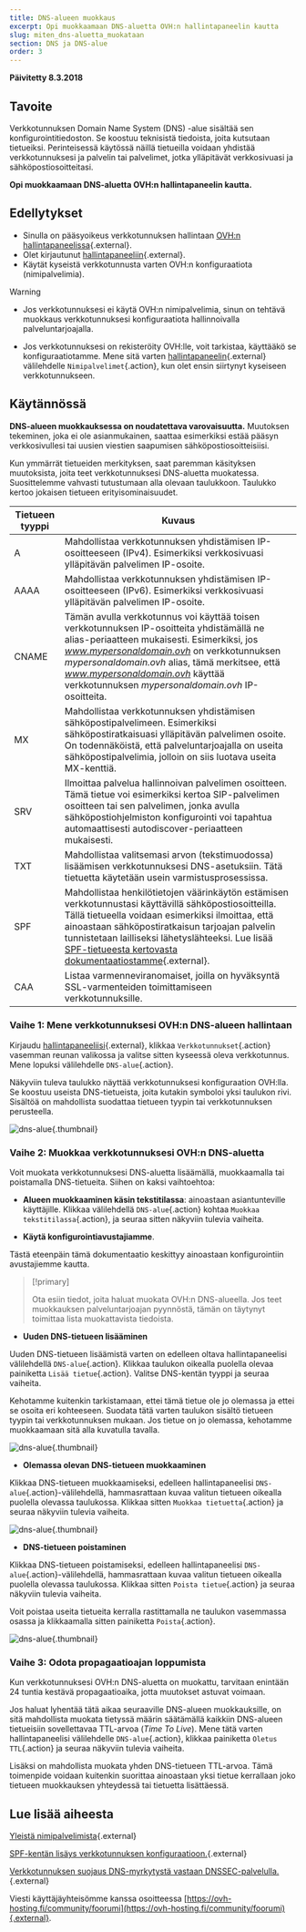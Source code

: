 ```yaml
---
title: DNS-alueen muokkaus
excerpt: Opi muokkaamaan DNS-aluetta OVH:n hallintapaneelin kautta
slug: miten_dns-aluetta_muokataan
section: DNS ja DNS-alue
order: 3
---
```


**Päivitetty 8.3.2018**

## Tavoite

Verkkotunnuksen Domain Name System (DNS) -alue sisältää sen konfigurointitiedoston. Se koostuu teknisistä tiedoista, joita kutsutaan tietueiksi. Perinteisessä käytössä näillä tietueilla voidaan yhdistää verkkotunnuksesi ja palvelin tai palvelimet, jotka ylläpitävät verkkosivuasi ja sähköpostiosoitteitasi.

**Opi muokkaamaan DNS-aluetta OVH:n hallintapaneelin kautta.**

## Edellytykset

- Sinulla on pääsyoikeus verkkotunnuksen hallintaan [OVH:n hallintapaneelissa](https://www.ovh.com/auth/?action=gotomanager){.external}.
- Olet kirjautunut [hallintapaneeliin](https://www.ovh.com/auth/?action=gotomanager){.external}.
- Käytät kyseistä verkkotunnusta varten OVH:n konfiguraatiota (nimipalvelimia).

> [!warning]
>
> - Jos verkkotunnuksesi ei käytä OVH:n nimipalvelimia, sinun on tehtävä muokkaus verkkotunnuksesi konfiguraatiota hallinnoivalla palveluntarjoajalla.
> 
> - Jos verkkotunnuksesi on rekisteröity OVH:lle, voit tarkistaa, käyttääkö se konfiguraatiotamme. Mene sitä varten [hallintapaneelin](https://www.ovh.com/auth/?action=gotomanager){.external} välilehdelle `Nimipalvelimet`{.action}, kun olet ensin siirtynyt kyseiseen verkkotunnukseen.
>

## Käytännössä

**DNS-alueen muokkauksessa on noudatettava varovaisuutta.** Muutoksen tekeminen, joka ei ole asianmukainen, saattaa esimerkiksi estää pääsyn verkkosivullesi tai uusien viestien saapumisen sähköpostiosoitteisiisi.

Kun ymmärrät tietueiden merkityksen, saat paremman käsityksen muutoksista, joita teet verkkotunnuksesi DNS-aluetta muokatessa. Suosittelemme vahvasti tutustumaan alla olevaan taulukkoon. Taulukko kertoo jokaisen tietueen erityisominaisuudet.

|Tietueen tyyppi|Kuvaus|  
|---|---|
|A|Mahdollistaa verkkotunnuksen yhdistämisen IP-osoitteeseen (IPv4). Esimerkiksi verkkosivuasi ylläpitävän palvelimen IP-osoite.|
|AAAA|Mahdollistaa verkkotunnuksen yhdistämisen IP-osoitteeseen (IPv6). Esimerkiksi verkkosivuasi ylläpitävän palvelimen IP-osoite.|
|CNAME|Tämän avulla verkkotunnus voi käyttää toisen verkkotunnuksen IP-osoitteita yhdistämällä ne alias-periaatteen mukaisesti. Esimerkiksi, jos *www.mypersonaldomain.ovh* on verkkotunnuksen *mypersonaldomain.ovh* alias, tämä merkitsee, että *www.mypersonaldomain.ovh* käyttää verkkotunnuksen *mypersonaldomain.ovh* IP-osoitteita.|
|MX|Mahdollistaa verkkotunnuksen yhdistämisen sähköpostipalvelimeen. Esimerkiksi sähköpostiratkaisuasi ylläpitävän palvelimen osoite. On todennäköistä, että palveluntarjoajalla on useita sähköpostipalvelimia, jolloin on siis luotava useita MX-kenttiä.|
|SRV|Ilmoittaa palvelua hallinnoivan palvelimen osoitteen. Tämä tietue voi esimerkiksi kertoa SIP-palvelimen osoitteen tai sen palvelimen, jonka avulla sähköpostiohjelmiston konfigurointi voi tapahtua automaattisesti autodiscover-periaatteen mukaisesti.|
|TXT|Mahdollistaa valitsemasi arvon (tekstimuodossa) lisäämisen verkkotunnuksesi DNS-asetuksiin. Tätä tietuetta käytetään usein varmistusprosessissa.|
|SPF|Mahdollistaa henkilötietojen väärinkäytön estämisen verkkotunnustasi käyttävillä sähköpostiosoitteilla. Tällä tietueella voidaan esimerkiksi ilmoittaa, että ainoastaan sähköpostiratkaisun tarjoajan palvelin tunnistetaan lailliseksi lähetyslähteeksi. Lue lisää [SPF-tietueesta kertovasta dokumentaatiostamme](https://docs.ovh.com/fi/domains/webhotelli_spf-kentta/){.external}.|
|CAA|Listaa varmenneviranomaiset, joilla on hyväksyntä SSL-varmenteiden toimittamiseen verkkotunnuksille.|

### Vaihe 1: Mene verkkotunnuksesi OVH:n DNS-alueen hallintaan

Kirjaudu [hallintapaneeliisi](https://www.ovh.com/auth/?action=gotomanager){.external}, klikkaa `Verkkotunnukset`{.action} vasemman reunan valikossa ja valitse sitten kyseessä oleva verkkotunnus. Mene lopuksi välilehdelle `DNS-alue`{.action}.

Näkyviin tuleva taulukko näyttää verkkotunnuksesi konfiguraation OVH:lla. Se koostuu useista DNS-tietueista, joita kutakin symboloi yksi taulukon rivi. Sisältöä on mahdollista suodattaa tietueen tyypin tai verkkotunnuksen perusteella.

![dns-alue](images/edit-dns-zone-ovh-control-panel.png){.thumbnail}

### Vaihe 2: Muokkaa verkkotunnuksesi OVH:n DNS-aluetta

Voit muokata verkkotunnuksesi DNS-aluetta lisäämällä, muokkaamalla tai poistamalla DNS-tietueita. Siihen on kaksi vaihtoehtoa:

- **Alueen muokkaaminen käsin tekstitilassa**: ainoastaan asiantunteville käyttäjille. Klikkaa välilehdellä `DNS-alue`{.action} kohtaa `Muokkaa tekstitilassa`{.action}, ja seuraa sitten näkyviin tulevia vaiheita.

- **Käytä konfigurointiavustajiamme**.

Tästä eteenpäin tämä dokumentaatio keskittyy ainoastaan konfigurointiin avustajiemme kautta.

> [!primary]
>
> Ota esiin tiedot, joita haluat muokata OVH:n DNS-alueella. Jos teet muokkauksen palveluntarjoajan pyynnöstä, tämän on täytynyt toimittaa lista muokattavista tiedoista.
>

- **Uuden DNS-tietueen lisääminen**

Uuden DNS-tietueen lisäämistä varten on edelleen oltava hallintapaneelisi välilehdellä `DNS-alue`{.action}. Klikkaa taulukon oikealla puolella olevaa painiketta `Lisää tietue`{.action}. Valitse DNS-kentän tyyppi ja seuraa vaiheita.

Kehotamme kuitenkin tarkistamaan, ettei tämä tietue ole jo olemassa ja ettei se osoita eri kohteeseen. Suodata tätä varten taulukon sisältö tietueen tyypin tai verkkotunnuksen mukaan. Jos tietue on jo olemassa, kehotamme muokkaamaan sitä alla kuvatulla tavalla.

![dns-alue](images/edit-dns-zone-ovh-add-entry.png){.thumbnail}

- **Olemassa olevan DNS-tietueen muokkaaminen**

Klikkaa DNS-tietueen muokkaamiseksi, edelleen hallintapaneelisi `DNS-alue`{.action}-välilehdellä, hammasrattaan kuvaa valitun tietueen oikealla puolella olevassa taulukossa. Klikkaa sitten `Muokkaa tietuetta`{.action} ja seuraa näkyviin tulevia vaiheita.

![dns-alue](images/edit-dns-zone-ovh-modify-entry.png){.thumbnail}

- **DNS-tietueen poistaminen**

Klikkaa DNS-tietueen poistamiseksi, edelleen hallintapaneelisi `DNS-alue`{.action}-välilehdellä, hammasrattaan kuvaa valitun tietueen oikealla puolella olevassa taulukossa. Klikkaa sitten `Poista tietue`{.action} ja seuraa näkyviin tulevia vaiheita.

Voit poistaa useita tietueita kerralla rastittamalla ne taulukon vasemmassa osassa ja klikkaamalla sitten painiketta `Poista`{.action}.

![dns-alue](images/edit-dns-zone-ovh-delete-entry.png){.thumbnail}

### Vaihe 3: Odota propagaatioajan loppumista

Kun verkkotunnuksesi OVH:n DNS-aluetta on muokattu, tarvitaan enintään 24 tuntia kestävä propagaatioaika, jotta muutokset astuvat voimaan.

Jos haluat lyhentää tätä aikaa seuraaville DNS-alueen muokkauksille, on sitä mahdollista muokata tietyssä määrin säätämällä kaikkiin DNS-alueen tietueisiin sovellettavaa TTL-arvoa (*Time To Live*).
Mene tätä varten hallintapaneelisi välilehdelle `DNS-alue`{.action}, klikkaa painiketta `Oletus TTL`{.action} ja seuraa näkyviin tulevia vaiheita. 

Lisäksi on mahdollista muokata yhden DNS-tietueen TTL-arvoa. Tämä toimenpide voidaan kuitenkin suorittaa ainoastaan yksi tietue kerrallaan joko tietueen muokkauksen yhteydessä tai tietuetta lisättäessä.

## Lue lisää aiheesta

[Yleistä nimipalvelimista](https://docs.ovh.com/fi/domains/webhotellit_yleista_nimipalvelimista/){.external}

[SPF-kentän lisäys verkkotunnuksen konfiguraatioon.](https://docs.ovh.com/fi/domains/webhotelli_spf-kentta/){.external}

[Verkkotunnuksen suojaus DNS-myrkytystä vastaan DNSSEC-palvelulla.](https://www.ovh-hosting.fi/verkkotunnukset/dnssec_palvelu.xml){.external}

Viesti käyttäjäyhteisömme kanssa osoitteessa [https://ovh-hosting.fi/community/foorumi](https://ovh-hosting.fi/community/foorumi){.external}.